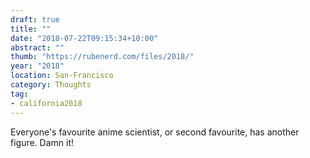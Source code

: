 ```yaml
---
draft: true
title: ""
date: "2018-07-22T09:15:34+10:00"
abstract: ""
thumb: "https://rubenerd.com/files/2018/"
year: "2018"
location: San-Francisco
category: Thoughts
tag:
- california2018
---
```

Everyone's favourite anime scientist, or second favourite, has another figure. Damn it!


